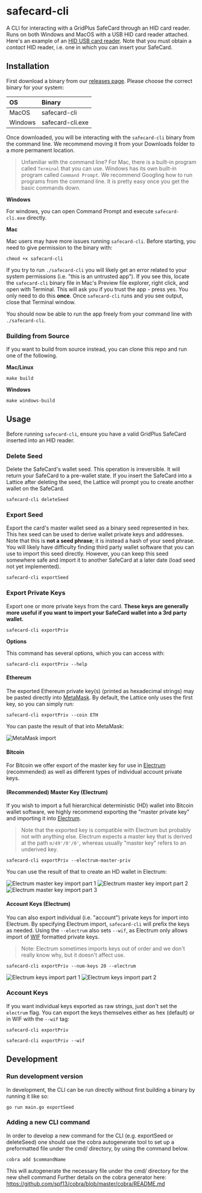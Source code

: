# safecard-cli

A CLI for interacting with a GridPlus SafeCard through an HID card reader. Runs on both Windows and MacOS with a USB HID card reader attached. Here's an example of an [HID USB card reader](https://www.amazon.com/HID-OMNIKEY-3121-Card-Reader/dp/B00AT4NX8S/ref=sr_1_14?dchild=1&keywords=hid+reader&qid=1611873802&sr=8-14). Note that you must obtain a *contact* HID reader, i.e. one in which you can insert your SafeCard.

## Installation

First download a binary from our [releases page](https://github.com/GridPlus/safecard-cli/releases). Please choose the correct binary for your system:

| OS    | Binary |
|:------|:-------|
| MacOS | safecard-cli |
| Windows | safecard-cli.exe |

Once downloaded, you will be interacting with the `safecard-cli` binary from the command line. We recommend moving it from your Downloads folder to a more permanent location. 

> Unfamiliar with the command line? For Mac, there is a built-in program called `Terminal` that you can use. Windows has its own built-in program called `Command Prompt`. We recommend Googling how to run programs from the command line. It is pretty easy once you get the basic commands down. 

**Windows**

For windows, you can open Command Prompt and execute `safecard-cli.exe` directly.

**Mac**

Mac users may have more issues running `safecard-cli`. Before starting, you need to give permission to the binary with:

```
chmod +x safecard-cli
```

If you try to run `./safecard-cli` you will likely get an error related to your system permissions (i.e. "this is an untrusted app"). If you see this, locate the `safecard-cli` binary file in Mac's Preview file explorer, right click, and open with Terminal. This will ask you if you trust the app - press yes. You only need to do this **once**. Once `safecard-cli` runs and you see output, close that Terminal window. 

You should now be able to run the app freely from your command line with `./safecard-cli`.

### Building from Source

If you want to build from source instead, you can clone this repo and run one of the following.

**Mac/Linux**

```
make build
```

**Windows**

```
make windows-build
```

## Usage

Before running `safecard-cli`, ensure you have a valid GridPlus SafeCard inserted into an HID reader.

### Delete Seed

Delete the SafeCard's wallet seed. This operation is irreversible. It will return your SafeCard to a pre-wallet state. If you insert the SafeCard into a Lattice after deleting the seed, the Lattice will prompt you to create another wallet on the SafeCard.

```
safecard-cli deleteSeed
```

### Export Seed

Export the card's master wallet seed as a binary seed represented in hex. This hex seed can be used to derive wallet private keys and addresses. Note that this is **not a seed phrase**; it is instead a hash of your seed phrase. You will likely have difficulty finding third party wallet software that you can use to import this seed directly. However, you can keep this seed somewhere safe and import it to another SafeCard at a later date (load seed not yet implemented).

```
safecard-cli exportSeed
```

### Export Private Keys

Export one or more private keys from the card. **These keys are generally more useful if you want to import your SafeCard wallet into a 3rd party wallet.**

```
safecard-cli exportPriv
```

**Options**

This command has several options, which you can access with:

```
safecard-cli exportPriv --help
```

#### Ethereum

The exported Ethereum private key(s) (printed as hexadecimal strings) may be pasted directly into [MetaMask](https://metamask.io). By default, the Lattice only uses the first key, so you can simply run:

```
safecard-cli exportPriv --coin ETH
```

You can paste the result of that into MetaMask:

![MetaMask import](./images/metamask_priv_import.png)

#### Bitcoin

For Bitcoin we offer export of the master key for use in [Electrum](https://electrum.org/#home) (recommended) as well as different types of individual account private keys.

#### (Recommended) Master Key (Electrum)

If you wish to import a full hierarchical deterministic (HD) wallet into Bitcoin wallet software, we highly recommend exporting the "master private key" and importing it into [Electrum](https://electrum.org/#home).

> Note that the exported key is compatible with Electrum but probably not with anything else. Electrum expects a master key that is derived at the path `m/49'/0'/0'`, whereas usually "master key" refers to an underived key.

```
safecard-cli exportPriv --electrum-master-priv
```

You can use the result of that to create an HD wallet in Electrum:

![Electrum master key import part 1](./images/electrum-master-1.png)
![Electrum master key import part 2](./images/electrum-master-2.png)
![Electrum master key import part 3](./images/electrum-master-3.png)

#### Account Keys (Electrum)

You can also export individual (i.e. "account") private keys for import into Electrum. By specifying Electrum import, `safecard-cli` will prefix the keys as needed. Using the `--electrum` also sets `--wif`, as Electrum only allows import of [WIF](https://en.bitcoin.it/wiki/Wallet_import_format) formatted private keys.

> Note: Electrum sometimes imports keys out of order and we don't really know why, but it doesn't affect use.

```
safecard-cli exportPriv --num-keys 20 --electrum
```

![Electrum keys import part 1](./images/electrum-keys-1.png)
![Electrum keys import part 2](./images/electrum-keys-2.png)

### Account Keys

If you want individual keys exported as raw strings, just don't set the `electrum` flag. You can export the keys themselves either as hex (default) or in WIF with the `--wif` tag:

```
safecard-cli exportPriv
```

```
safecard-cli exportPriv --wif
```


## Development

### Run development version
In development, the CLI can be run directly without first building a binary by running it like so:
```
go run main.go exportSeed
```
### Adding a new CLI command
In order to develop a new command for the CLI (e.g. exportSeed or deleteSeed) one should use the cobra autogenerate tool to set up a preformatted file under the cmd/ directory, by using the command below.
```
cobra add $commandName
```

This will autogenerate the necessary file under the cmd/ directory for the new shell command
Further details on the cobra generator here: https://github.com/spf13/cobra/blob/master/cobra/README.md
